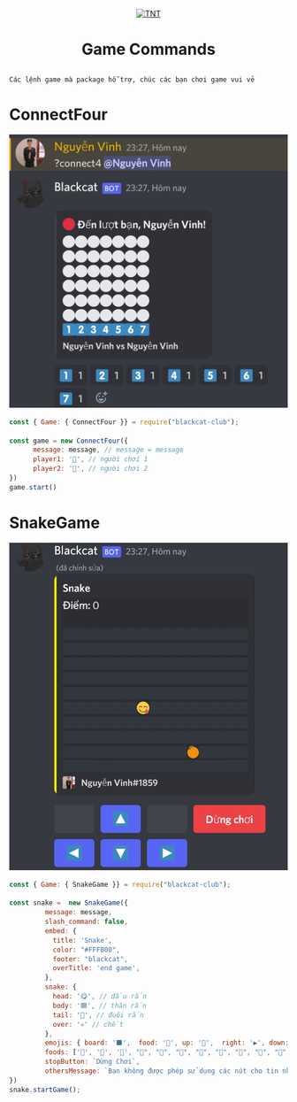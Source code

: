 <p align="center">
	<a href="https://www.facebook.com/BlackCat.2k3">
	<img src="https://camo.voz.tech/ee6526a020845971368d9843f7c96c8c9fb5c7fa/68747470733a2f2f692e696d6775722e636f6d2f3446476855756b2e676966/" width = "200" alt="TNT">
	</a>
</p>

# <p align="center">Game Commands</p>
`Các lệnh game mà package hỗ trợ, chúc các bạn chơi game vui vẻ`
# ConnectFour
![Demo](https://raw.githubusercontent.com/VinhBot/BlackCat-Package/main/Preview/connect4.jpg)
```js
const { Game: { ConnectFour }} = require("blackcat-club");

const game = new ConnectFour({
      message: message, // message = message
      player1: '🔴', // người chơi 1
      player2: '🔞', // người chơi 2 
})
game.start()
```
# SnakeGame
![Demo](https://raw.githubusercontent.com/VinhBot/BlackCat-Package/main/Preview/snake.jpg)
```js
const { Game: { SnakeGame }} = require("blackcat-club");

const snake =  new SnakeGame({
         message: message,
         slash_command: false,
         embed: {
           title: 'Snake',
           color: "#FFFB00",
           footer: "blackcat",
           overTitle: 'end game',
         },
         snake: { 
           head: '😋', // đầu rắn
           body: '🟦', // thân rắn
           tail: '🔹', // đuôi rắn
           over: '💀' // chết
         },
         emojis: { board: '⬛',  food: '🍔', up: '🔼',  right: '▶️', down: '🔽', left: '◀️', },
         foods: ['🍎', '🍇', '🍊', "🍕", "🍔", "🥪", "🥙", "🥗", "🥐", "🍿", "🥓", "🌯", "🍗", "🥟"], // thức ăn 
         stopButton: `Dừng Chơi`,
         othersMessage: `Bạn không được phép sử dụng các nút cho tin nhắn này`,
})
snake.startGame();
```